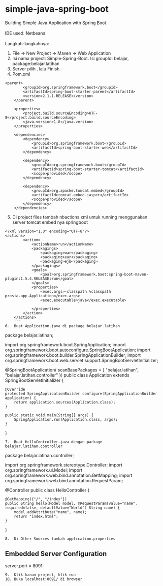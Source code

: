 # simple-java-spring-boot

Building Simple Java Application with Spring Boot
<br/><br/>
IDE used: Netbeans
<br/><br/>
Langkah-langkahnya:
1.	File -> New Project -> Maven -> Web Application
2.	Isi nama project: Simple-Spring-Boot. Isi groupId: belajar, package:belajar.latihan
3.	Server pilih <No Server Selected>, lalu Finish.
4.	Pom.xml
```
<parent>
        <groupId>org.springframework.boot</groupId>
        <artifactId>spring-boot-starter-parent</artifactId>
        <version>2.1.1.RELEASE</version>
    </parent>

    <properties>
        <project.build.sourceEncoding>UTF-8</project.build.sourceEncoding>
        <java.version>1.8</java.version>
    </properties>

    <dependencies>
        <dependency>
            <groupId>org.springframework.boot</groupId>
            <artifactId>spring-boot-starter-web</artifactId>
        </dependency>

        <dependency>
            <groupId>org.springframework.boot</groupId>
            <artifactId>spring-boot-starter-tomcat</artifactId>
            <scope>provided</scope>
        </dependency>

        <dependency>
            <groupId>org.apache.tomcat.embed</groupId>
            <artifactId>tomcat-embed-jasper</artifactId>
            <scope>provided</scope>
        </dependency>
    </dependencies>
```
5.	Di project files tambah nbactions.xml untuk running menggunakan server tomcat embed nya springboot
```
<?xml version="1.0" encoding="UTF-8"?>
<actions>
        <action>
            <actionName>run</actionName>
            <packagings>
                <packaging>war</packaging>
                <packaging>ear</packaging>
                <packaging>ejb</packaging>
            </packagings>
            <goals>
                <goal>org.springframework.boot:spring-boot-maven-plugin:1.5.4.RELEASE:run</goal>
            </goals>
            <properties>
                <exec.args>-classpath %classpath prosia.app.Application</exec.args>
                <exec.executable>java</exec.executable>
                
            </properties>
        </action>
    </actions>
    ```
6.	Buat Application.java di package belajar.latihan
```
package belajar.latihan;

import org.springframework.boot.SpringApplication;
import org.springframework.boot.autoconfigure.SpringBootApplication;
import org.springframework.boot.builder.SpringApplicationBuilder;
import org.springframework.boot.web.servlet.support.SpringBootServletInitializer;

@SpringBootApplication(
        scanBasePackages = {
            "belajar.latihan", "belajar.latihan.controller"
        })
public class Application extends SpringBootServletInitializer {

    @Override
    protected SpringApplicationBuilder configure(SpringApplicationBuilder application) {
        return application.sources(Application.class);
    }

    public static void main(String[] args) {
        SpringApplication.run(Application.class, args);
    }

}
```
7.	Buat HelloController.java dengan package belajar.latihan.controller
```
package belajar.latihan.controller;

import org.springframework.stereotype.Controller;
import org.springframework.ui.Model;
import org.springframework.web.bind.annotation.GetMapping;
import org.springframework.web.bind.annotation.RequestParam;

@Controller
public class HelloController {
    
    @GetMapping({"/", "/index"})
    public String hello(Model model, @RequestParam(value="name", required=false, defaultValue="World") String name) {
        model.addAttribute("name", name);
        return "index.html";
    }
}
```
8.	Di Other Sources tambah application.properties
```
## Embedded Server Configuration
server.port = 8091
```
9.	Klik kanan project, klik run
10. Buka localhost:8091/ di browser
 

